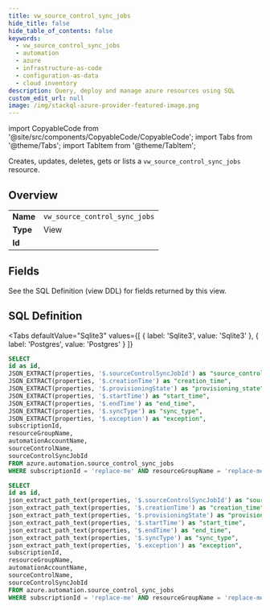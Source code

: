 ```yaml
--- 
title: vw_source_control_sync_jobs
hide_title: false
hide_table_of_contents: false
keywords:
  - vw_source_control_sync_jobs
  - automation
  - azure
  - infrastructure-as-code
  - configuration-as-data
  - cloud inventory
description: Query, deploy and manage azure resources using SQL
custom_edit_url: null
image: /img/stackql-azure-provider-featured-image.png
---
```


import CopyableCode from '@site/src/components/CopyableCode/CopyableCode';
import Tabs from '@theme/Tabs';
import TabItem from '@theme/TabItem';

Creates, updates, deletes, gets or lists a <code>vw_source_control_sync_jobs</code> resource.

## Overview
<table><tbody>
<tr><td><b>Name</b></td><td><code>vw_source_control_sync_jobs</code></td></tr>
<tr><td><b>Type</b></td><td>View</td></tr>
<tr><td><b>Id</b></td><td><CopyableCode code="azure.automation.vw_source_control_sync_jobs" /></td></tr>
</tbody></table>

## Fields

See the SQL Definition (view DDL) for fields returned by this view.

## SQL Definition

<Tabs
defaultValue="Sqlite3"
values={[
{ label: 'Sqlite3', value: 'Sqlite3' },
{ label: 'Postgres', value: 'Postgres' }
]}
>
<TabItem value="Sqlite3">

```sql
SELECT
id as id,
JSON_EXTRACT(properties, '$.sourceControlSyncJobId') as "source_control_sync_job_id",
JSON_EXTRACT(properties, '$.creationTime') as "creation_time",
JSON_EXTRACT(properties, '$.provisioningState') as "provisioning_state",
JSON_EXTRACT(properties, '$.startTime') as "start_time",
JSON_EXTRACT(properties, '$.endTime') as "end_time",
JSON_EXTRACT(properties, '$.syncType') as "sync_type",
JSON_EXTRACT(properties, '$.exception') as "exception",
subscriptionId,
resourceGroupName,
automationAccountName,
sourceControlName,
sourceControlSyncJobId
FROM azure.automation.source_control_sync_jobs
WHERE subscriptionId = 'replace-me' AND resourceGroupName = 'replace-me' AND automationAccountName = 'replace-me' AND sourceControlName = 'replace-me';
```

</TabItem>
<TabItem value="Postgres">

```sql
SELECT
id as id,
json_extract_path_text(properties, '$.sourceControlSyncJobId') as "source_control_sync_job_id",
json_extract_path_text(properties, '$.creationTime') as "creation_time",
json_extract_path_text(properties, '$.provisioningState') as "provisioning_state",
json_extract_path_text(properties, '$.startTime') as "start_time",
json_extract_path_text(properties, '$.endTime') as "end_time",
json_extract_path_text(properties, '$.syncType') as "sync_type",
json_extract_path_text(properties, '$.exception') as "exception",
subscriptionId,
resourceGroupName,
automationAccountName,
sourceControlName,
sourceControlSyncJobId
FROM azure.automation.source_control_sync_jobs
WHERE subscriptionId = 'replace-me' AND resourceGroupName = 'replace-me' AND automationAccountName = 'replace-me' AND sourceControlName = 'replace-me';
```

</TabItem>
</Tabs>
